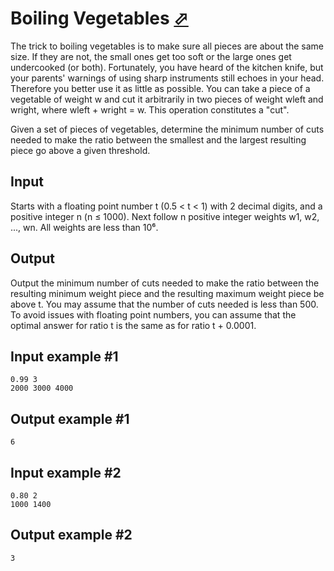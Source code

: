 # Boiling Vegetables [⬀](https://www.e-olymp.com/en/contests/9571/problems/83975)

The trick to boiling vegetables is to make sure all pieces are about the same size. If they are not, the small ones get too soft or the large ones get undercooked (or both). Fortunately, you have heard of the kitchen knife, but your parents' warnings of using sharp instruments still echoes in your head. Therefore you better use it as little as possible. You can take a piece of a vegetable of weight w and cut it arbitrarily in two pieces of weight wleft and wright, where wleft + wright = w. This operation constitutes a "cut".

Given a set of pieces of vegetables, determine the minimum number of cuts needed to make the ratio between the smallest and the largest resulting piece go above a given threshold.

## Input
Starts with a floating point number t (0.5 < t < 1) with 2 decimal digits, and a positive integer n (n ≤ 1000). Next follow n positive integer weights w1, w2, ..., wn. All weights are less than 10⁶.

## Output
Output the minimum number of cuts needed to make the ratio between the resulting minimum weight piece and the resulting maximum weight piece be above t. You may assume that the number of cuts needed is less than 500. To avoid issues with floating point numbers, you can assume that the optimal answer for ratio t is the same as for ratio t + 0.0001.

## Input example #1
```
0.99 3
2000 3000 4000
```

## Output example #1
```
6
```

## Input example #2
```
0.80 2
1000 1400
```

## Output example #2
```
3
```
